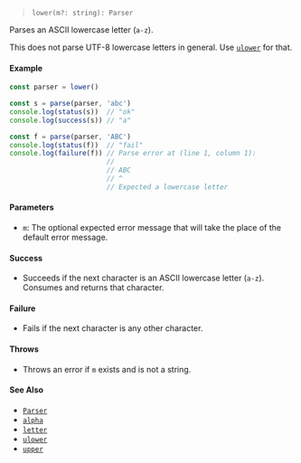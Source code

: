 <!--
 Copyright (c) 2020 Thomas J. Otterson
 
 This software is released under the MIT License.
 https://opensource.org/licenses/MIT
-->

> `lower(m?: string): Parser`

Parses an ASCII lowercase letter (`a-z`).

This does not parse UTF-8 lowercase letters in general. Use [`ulower`](ulower.md) for that.

#### Example

```javascript
const parser = lower()

const s = parse(parser, 'abc')
console.log(status(s))  // "ok"
console.log(success(s)) // "a"

const f = parse(parser, 'ABC')
console.log(status(f))  // "fail"
console.log(failure(f)) // Parse error at (line 1, column 1):
                        //
                        // ABC
                        // ^
                        // Expected a lowercase letter
```

#### Parameters

* `m`: The optional expected error message that will take the place of the default error message.

#### Success

* Succeeds if the next character is an ASCII lowercase letter (`a-z`). Consumes and returns that character.

#### Failure

* Fails if the next character is any other character.

#### Throws

* Throws an error if `m` exists and is not a string.

#### See Also

* [`Parser`](../types/parser.md)
* [`alpha`](alpha.md)
* [`letter`](letter.md)
* [`ulower`](ulower.md)
* [`upper`](upper.md)